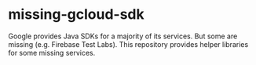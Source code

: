 # missing-gcloud-sdk
Google provides Java SDKs for a majority of its services. But some are missing (e.g. Firebase Test Labs). This repository provides helper libraries for some missing services.
